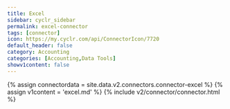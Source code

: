 ```yaml
---
title: Excel
sidebar: cyclr_sidebar
permalink: excel-connector
tags: [connector]
icon: https://my.cyclr.com/api/ConnectorIcon/7720
default_header: false
category: Accounting
categories: [Accounting,Data Tools]
showv1content: false
---
```

{% assign connectordata = site.data.v2.connectors.connector-excel %}
{% assign v1content = 'excel.md' %}
{% include v2/connector/connector.html %}	